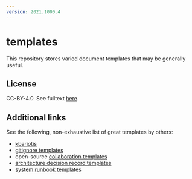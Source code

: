 ```yaml
---
version: 2021.1000.4
---
```


# templates

This repository stores varied document templates that may be generally useful.


## License

CC-BY-4.0. See fulltext [here](https://github.com/timothyb0912/templates/blob/stable/LICENSE.txt).


## Additional links

See the following, non-exhaustive list of great templates by others:

- [kbariotis](https://github.com/kbariotis/templates)
- [gitignore templates](https://github.com/github/gitignore)
- open-source [collaboration templates](https://github.com/tylucaskelley/github-templates)
- [architecture decision record templates](https://github.com/joelparkerhenderson/architecture_decision_record)
- [system runbook templates](https://github.com/SkeltonThatcher/run-book-template)
